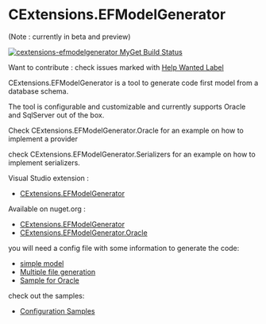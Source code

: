 # CExtensions.EFModelGenerator    

(Note : currently in beta and preview)

[![cextensions-efmodelgenerator MyGet Build Status](https://www.myget.org/BuildSource/Badge/cextensions-efmodelgenerator?identifier=a699acc9-c13f-462c-8526-3050bbceda1c)](https://www.myget.org/)

Want to contribute : check issues marked with [Help Wanted Label](https://github.com/CedricDumont/CExtensions-EFModelGenerator/labels/help%20wanted)


CExtensions.EFModelGenerator is a tool to generate code first model from a database schema.

The tool is configurable and customizable and currently supports Oracle and SqlServer out of the box.

Check CExtensions.EFModelGenerator.Oracle for an example on how to implement a provider

check CExtensions.EFModelGenerator.Serializers for an example on how to implement serializers.

Visual Studio extension : 
 - [CExtensions.EFModelGenerator](https://visualstudiogallery.msdn.microsoft.com/ffe41640-7dfa-45c6-b398-ed73709c6170)

Available on nuget.org : 
 - [CExtensions.EFModelGenerator](https://www.nuget.org/packages/CExtensions.EFModelGenerator)
 - [CExtensions.EFModelGenerator.Oracle](https://www.nuget.org/packages/CExtensions.EFModelGenerator.Oracle)


you will need a config file with some information to generate the code:
 - [simple model](https://github.com/CedricDumont/CExtensions-EFModelGenerator/blob/master/src/Sample/SimpleSample/Models.json)
 - [Multiple file generation](https://github.com/CedricDumont/CExtensions-EFModelGenerator/blob/master/src/Sample/SimpleSample/MultipleSettings.json)
 - [Sample for Oracle](https://github.com/CedricDumont/CExtensions-EFModelGenerator/blob/master/src/Sample/SimpleSample/OracleSample.json)
 
 check out the samples:
  - [Configuration Samples](https://github.com/CedricDumont/CExtensions-EFModelGenerator/tree/master/src/Sample/SimpleSample)

